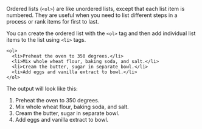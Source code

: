 Ordered lists (```<ol>```) are like unordered lists, except that each list item is numbered. They are useful when you need to list different steps in a process or rank items for first to last.

You can create the ordered list with the ```<ol>``` tag and then add individual list items to the list using ```<li>``` tags.
```
<ol>
  <li>Preheat the oven to 350 degrees.</li>
  <li>Mix whole wheat flour, baking soda, and salt.</li>
  <li>Cream the butter, sugar in separate bowl.</li>
  <li>Add eggs and vanilla extract to bowl.</li>
</ol>
```

The output will look like this:

1.  Preheat the oven to 350 degrees.
2.  Mix whole wheat flour, baking soda, and salt.
3.  Cream the butter, sugar in separate bowl.
4.  Add eggs and vanilla extract to bowl.